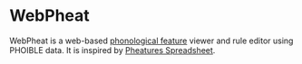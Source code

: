 # WebPheat
WebPheat is a web-based [phonological feature](https://en.wikipedia.org/wiki/Distinctive_feature) viewer and rule editor using PHOIBLE data. It is inspired by [Pheatures Spreadsheet](https://linguistics.ucla.edu/people/hayes/120a/Pheatures/).